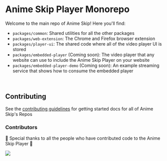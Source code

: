 # Anime Skip Player Monorepo

Welcome to the main repo of Anime Skip! Here you'll find:

- `packages/common`: Shared utilities for all the other packages
- `packages/web-extension`: The Chrome and Firefox browser extension
- `packages/player-ui`: The shared code where all of the video player UI is stored
- `packages/embedded-player` (Coming soon): The video player that any website can use to include the Anime Skip Player on your website
- `packages/embedded-player-demo` (Coming soon): An example streaming service that shows how to consume the embedded player

<br/>

## Contributing

See the [contributing guidelines](https://github.com/anime-skip/docs/wiki) for getting started docs for all of Anime Skip's Repos

### Contributors

:tada: Special thanks to all the people who have contributed code to the Anime Skip Player :tada:

<a href="https://github.com/anime-skip/player/graphs/contributors">
  <img src="https://contrib.rocks/image?repo=anime-skip/player" />
</a>
